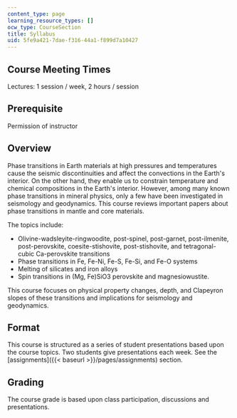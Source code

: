 ```yaml
---
content_type: page
learning_resource_types: []
ocw_type: CourseSection
title: Syllabus
uid: 5fe9a421-7dae-f316-44a1-f899d7a10427
---
```


Course Meeting Times
--------------------

Lectures: 1 session / week, 2 hours / session

Prerequisite
------------

Permission of instructor

Overview
--------

Phase transitions in Earth materials at high pressures and temperatures cause the seismic discontinuities and affect the convections in the Earth's interior. On the other hand, they enable us to constrain temperature and chemical compositions in the Earth's interior. However, among many known phase transitions in mineral physics, only a few have been investigated in seismology and geodynamics. This course reviews important papers about phase transitions in mantle and core materials.

The topics include:

*   Olivine-wadsleyite-ringwoodite, post-spinel, post-garnet, post-ilmenite, post-perovskite, coesite-stishovite, post-stishovite, and tetragonal-cubic Ca-perovskite transitions
*   Phase transitions in Fe, Fe-Ni, Fe-S, Fe-Si, and Fe-O systems
*   Melting of silicates and iron alloys
*   Spin transitions in (Mg, Fe)SiO3 perovskite and magnesiowustite.

This course focuses on physical property changes, depth, and Clapeyron slopes of these transitions and implications for seismology and geodynamics.

Format
------

This course is structured as a series of student presentations based upon the course topics. Two students give presentations each week. See the [assignments]({{< baseurl >}}/pages/assignments) section.

Grading
-------

The course grade is based upon class participation, discussions and presentations.